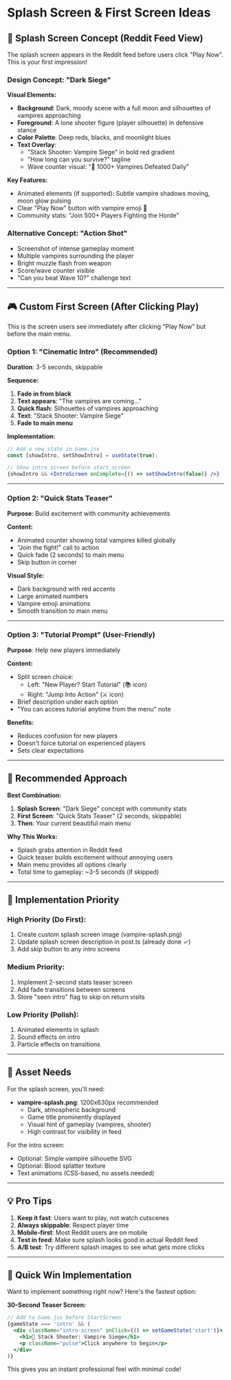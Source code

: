 # Splash Screen & First Screen Ideas

## 🎨 Splash Screen Concept (Reddit Feed View)

The splash screen appears in the Reddit feed before users click "Play Now". This is your first impression!

### Design Concept: "Dark Siege"
**Visual Elements:**
- **Background**: Dark, moody scene with a full moon and silhouettes of vampires approaching
- **Foreground**: A lone shooter figure (player silhouette) in defensive stance
- **Color Palette**: Deep reds, blacks, and moonlight blues
- **Text Overlay**: 
  - "Stack Shooter: Vampire Siege" in bold red gradient
  - "How long can you survive?" tagline
  - Wave counter visual: "🧛 1000+ Vampires Defeated Daily"

**Key Features:**
- Animated elements (if supported): Subtle vampire shadows moving, moon glow pulsing
- Clear "Play Now" button with vampire emoji 🧛
- Community stats: "Join 500+ Players Fighting the Horde"

### Alternative Concept: "Action Shot"
- Screenshot of intense gameplay moment
- Multiple vampires surrounding the player
- Bright muzzle flash from weapon
- Score/wave counter visible
- "Can you beat Wave 10?" challenge text

---

## 🎮 Custom First Screen (After Clicking Play)

This is the screen users see immediately after clicking "Play Now" but before the main menu.

### Option 1: "Cinematic Intro" (Recommended)
**Duration**: 3-5 seconds, skippable

**Sequence:**
1. **Fade in from black**
2. **Text appears**: "The vampires are coming..."
3. **Quick flash**: Silhouettes of vampires approaching
4. **Text**: "Stack Shooter: Vampire Siege"
5. **Fade to main menu**

**Implementation:**
```jsx
// Add a new state in Game.jsx
const [showIntro, setShowIntro] = useState(true);

// Show intro screen before start screen
{showIntro && <IntroScreen onComplete={() => setShowIntro(false)} />}
```

---

### Option 2: "Quick Stats Teaser"
**Purpose**: Build excitement with community achievements

**Content:**
- Animated counter showing total vampires killed globally
- "Join the fight!" call to action
- Quick fade (2 seconds) to main menu
- Skip button in corner

**Visual Style:**
- Dark background with red accents
- Large animated numbers
- Vampire emoji animations
- Smooth transition to main menu

---

### Option 3: "Tutorial Prompt" (User-Friendly)
**Purpose**: Help new players immediately

**Content:**
- Split screen choice:
  - Left: "New Player? Start Tutorial" (📚 icon)
  - Right: "Jump Into Action" (⚔️ icon)
- Brief description under each option
- "You can access tutorial anytime from the menu" note

**Benefits:**
- Reduces confusion for new players
- Doesn't force tutorial on experienced players
- Sets clear expectations

---

## 🎯 Recommended Approach

**Best Combination:**
1. **Splash Screen**: "Dark Siege" concept with community stats
2. **First Screen**: "Quick Stats Teaser" (2 seconds, skippable)
3. **Then**: Your current beautiful main menu

**Why This Works:**
- Splash grabs attention in Reddit feed
- Quick teaser builds excitement without annoying users
- Main menu provides all options clearly
- Total time to gameplay: ~3-5 seconds (if skipped)

---

## 📝 Implementation Priority

### High Priority (Do First):
1. Create custom splash screen image (vampire-splash.png)
2. Update splash screen description in post.ts (already done ✓)
3. Add skip button to any intro screens

### Medium Priority:
1. Implement 2-second stats teaser screen
2. Add fade transitions between screens
3. Store "seen intro" flag to skip on return visits

### Low Priority (Polish):
1. Animated elements in splash
2. Sound effects on intro
3. Particle effects on transitions

---

## 🎨 Asset Needs

For the splash screen, you'll need:
- **vampire-splash.png**: 1200x630px recommended
  - Dark, atmospheric background
  - Game title prominently displayed
  - Visual hint of gameplay (vampires, shooter)
  - High contrast for visibility in feed

For the intro screen:
- Optional: Simple vampire silhouette SVG
- Optional: Blood splatter texture
- Text animations (CSS-based, no assets needed)

---

## 💡 Pro Tips

1. **Keep it fast**: Users want to play, not watch cutscenes
2. **Always skippable**: Respect player time
3. **Mobile-first**: Most Reddit users are on mobile
4. **Test in feed**: Make sure splash looks good in actual Reddit feed
5. **A/B test**: Try different splash images to see what gets more clicks

---

## 🚀 Quick Win Implementation

Want to implement something right now? Here's the fastest option:

**30-Second Teaser Screen:**
```jsx
// Add to Game.jsx before StartScreen
{gameState === 'intro' && (
  <div className="intro-screen" onClick={() => setGameState('start')}>
    <h1>🧛 Stack Shooter: Vampire Siege</h1>
    <p className="pulse">Click anywhere to begin</p>
  </div>
)}
```

This gives you an instant professional feel with minimal code!
